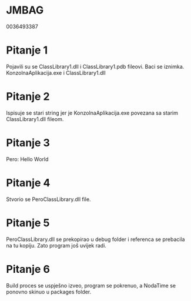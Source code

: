# JMBAG
0036493387

# Pitanje 1
Pojavili su se ClassLibrary1.dll i ClassLibrary1.pdb fileovi.
Baci se iznimka.
KonzolnaAplikacija.exe i ClassLibrary1.dll

# Pitanje 2
Ispisuje se stari string jer je KonzolnaAplikacija.exe povezana sa starim ClassLibrary1.dll fileom.

# Pitanje 3
Pero: Hello World

# Pitanje 4
Stvorio se PeroClassLibrary.dll file.

# Pitanje 5
PeroClassLibrary.dll se prekopirao u debug folder i referenca se prebacila na tu kopiju. Zato program još uvijek radi.

# Pitanje 6
Build proces se uspješno izveo, program se pokrenuo, a NodaTime se ponovno skinuo u packages folder.